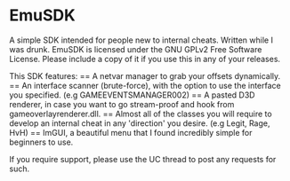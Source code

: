 # EmuSDK
A simple SDK intended for people new to internal cheats. Written while I was drunk.
EmuSDK is licensed under the GNU GPLv2 Free Software License. Please include a copy of it if you use this in any of your releases.

This SDK features:
== A netvar manager to grab your offsets dynamically.
== An interface scanner (brute-force), with the option to use the interface you specified. (e.g GAMEEVENTSMANAGER002)
== A pasted D3D renderer, in case you want to go stream-proof and hook from gameoverlayrenderer.dll.
== Almost all of the classes you will require to develop an internal cheat in any 'direction' you desire. (e.g Legit, Rage, HvH)
== ImGUI, a beautiful menu that I found incredibly simple for beginners to use.

If you require support, please use the UC thread to post any requests for such.
